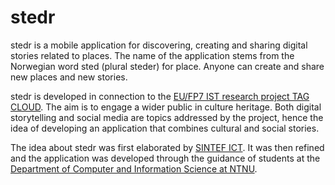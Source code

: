 # stedr

stedr is a mobile application for discovering, creating and sharing digital stories related to places. The name of the application stems from the Norwegian word sted (plural steder) for place. Anyone can create and share new places and new stories.

stedr is developed in connection to the [EU/FP7 IST research project TAG CLOUD](http://www.tagcloudproject.eu/). The aim is to engage a wider public in culture heritage. Both digital storytelling and social media are topics addressed by the project, hence the idea of developing an application that combines cultural and social stories.

The idea about stedr was first elaborated by [SINTEF ICT](http://www.sintef.no/sintef-ikt/). It was then refined and the application was developed through the guidance of students at the [Department of Computer and Information Science at NTNU](http://www.ntnu.edu/idi).
